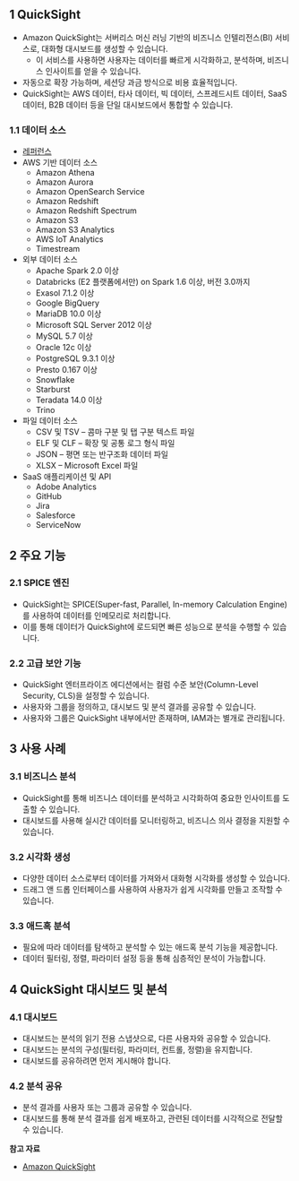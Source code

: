 ## 1 QuickSight

- Amazon QuickSight는 서버리스 머신 러닝 기반의 비즈니스 인텔리전스(BI) 서비스로, 대화형 대시보드를 생성할 수 있습니다.
	- 이 서비스를 사용하면 사용자는 데이터를 빠르게 시각화하고, 분석하며, 비즈니스 인사이트를 얻을 수 있습니다.
- 자동으로 확장 가능하며, 세션당 과금 방식으로 비용 효율적입니다.
- QuickSight는 AWS 데이터, 타사 데이터, 빅 데이터, 스프레드시트 데이터, SaaS 데이터, B2B 데이터 등을 단일 대시보드에서 통합할 수 있습니다.



### 1.1 데이터 소스

- [레퍼런스](https://docs.aws.amazon.com/quicksight/latest/user/supported-data-sources.html)
- AWS 기반 데이터 소스
    - Amazon Athena
    - Amazon Aurora
    - Amazon OpenSearch Service
    - Amazon Redshift
    - Amazon Redshift Spectrum
    - Amazon S3
    - Amazon S3 Analytics
    - AWS IoT Analytics
    - Timestream
- 외부 데이터 소스
    - Apache Spark 2.0 이상
    - Databricks (E2 플랫폼에서만) on Spark 1.6 이상, 버전 3.0까지
    - Exasol 7.1.2 이상
    - Google BigQuery
    - MariaDB 10.0 이상
    - Microsoft SQL Server 2012 이상
    - MySQL 5.7 이상
    - Oracle 12c 이상
    - PostgreSQL 9.3.1 이상
    - Presto 0.167 이상
    - Snowflake
    - Starburst
    - Teradata 14.0 이상
    - Trino
- 파일 데이터 소스
    - CSV 및 TSV – 콤마 구분 및 탭 구분 텍스트 파일
    - ELF 및 CLF – 확장 및 공통 로그 형식 파일
    - JSON – 평면 또는 반구조화 데이터 파일
    - XLSX – Microsoft Excel 파일
- SaaS 애플리케이션 및 API
    - Adobe Analytics
    - GitHub
    - Jira
    - Salesforce
    - ServiceNow



## 2 주요 기능

### 2.1 SPICE 엔진

- QuickSight는 SPICE(Super-fast, Parallel, In-memory Calculation Engine)를 사용하여 데이터를 인메모리로 처리합니다.
- 이를 통해 데이터가 QuickSight에 로드되면 빠른 성능으로 분석을 수행할 수 있습니다.



### 2.2 고급 보안 기능

- QuickSight 엔터프라이즈 에디션에서는 컬럼 수준 보안(Column-Level Security, CLS)을 설정할 수 있습니다.
- 사용자와 그룹을 정의하고, 대시보드 및 분석 결과를 공유할 수 있습니다.
- 사용자와 그룹은 QuickSight 내부에서만 존재하며, IAM과는 별개로 관리됩니다.



## 3 사용 사례

### 3.1 비즈니스 분석

- QuickSight를 통해 비즈니스 데이터를 분석하고 시각화하여 중요한 인사이트를 도출할 수 있습니다.
- 대시보드를 사용해 실시간 데이터를 모니터링하고, 비즈니스 의사 결정을 지원할 수 있습니다.



### 3.2 시각화 생성

- 다양한 데이터 소스로부터 데이터를 가져와서 대화형 시각화를 생성할 수 있습니다.
- 드래그 앤 드롭 인터페이스를 사용하여 사용자가 쉽게 시각화를 만들고 조작할 수 있습니다.



### 3.3 애드혹 분석

- 필요에 따라 데이터를 탐색하고 분석할 수 있는 애드혹 분석 기능을 제공합니다.
- 데이터 필터링, 정렬, 파라미터 설정 등을 통해 심층적인 분석이 가능합니다.



## 4 QuickSight 대시보드 및 분석

### 4.1 대시보드

- 대시보드는 분석의 읽기 전용 스냅샷으로, 다른 사용자와 공유할 수 있습니다.
- 대시보드는 분석의 구성(필터링, 파라미터, 컨트롤, 정렬)을 유지합니다.
- 대시보드를 공유하려면 먼저 게시해야 합니다.



### 4.2 분석 공유

- 분석 결과를 사용자 또는 그룹과 공유할 수 있습니다.
- 대시보드를 통해 분석 결과를 쉽게 배포하고, 관련된 데이터를 시각적으로 전달할 수 있습니다.



**참고 자료**
- [Amazon QuickSight](https://aws.amazon.com/quicksight/)
